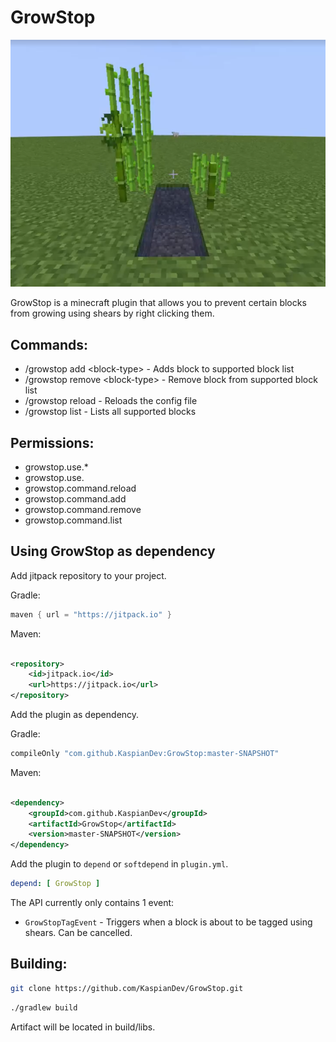 # GrowStop

![](assets/growstop.png)

GrowStop is a minecraft plugin that allows you to prevent
certain blocks from growing using shears by right clicking them.

## Commands:

- /growstop add <block-type\> - Adds block to supported block list
- /growstop remove <block-type\> - Remove block from supported block list
- /growstop reload - Reloads the config file
- /growstop list - Lists all supported blocks

## Permissions:

- growstop.use.*
- growstop.use.<block-type>
- growstop.command.reload
- growstop.command.add
- growstop.command.remove
- growstop.command.list

## Using GrowStop as dependency

Add jitpack repository to your project.

Gradle:

```groovy
maven { url = "https://jitpack.io" }
```

Maven:

```xml

<repository>
    <id>jitpack.io</id>
    <url>https://jitpack.io</url>
</repository>
```

Add the plugin as dependency.

Gradle:

```groovy
compileOnly "com.github.KaspianDev:GrowStop:master-SNAPSHOT"
```

Maven:

```xml

<dependency>
    <groupId>com.github.KaspianDev</groupId>
    <artifactId>GrowStop</artifactId>
    <version>master-SNAPSHOT</version>
</dependency>
```

Add the plugin to `depend` or `softdepend` in `plugin.yml`.

```yml
depend: [ GrowStop ]
```

The API currently only contains 1 event:

- `GrowStopTagEvent` - Triggers when a block is about to be tagged using shears.
  Can be cancelled.

## Building:

```sh
git clone https://github.com/KaspianDev/GrowStop.git
```

```sh
./gradlew build
```

Artifact will be located in build/libs.

